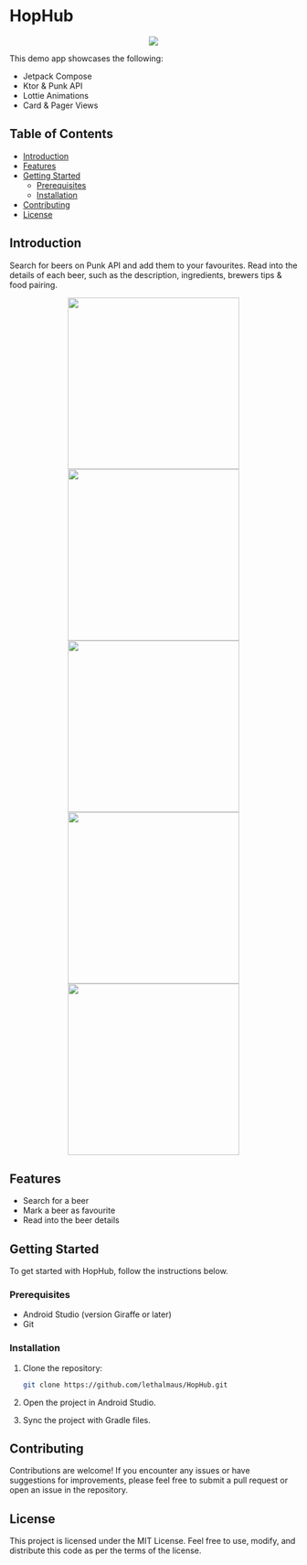 # HopHub

<p align="center">
  <img src="https://lethalmaus.github.io/HopHub/app/src/main/res/mipmap-xxxhdpi/ic_launcher.webp"><br>
</p>

This demo app showcases the following:

- Jetpack Compose
- Ktor & Punk API
- Lottie Animations
- Card & Pager Views

## Table of Contents

- [Introduction](#introduction)
- [Features](#features)
- [Getting Started](#getting-started)
    - [Prerequisites](#prerequisites)
    - [Installation](#installation)
- [Contributing](#contributing)
- [License](#license)

## Introduction

Search for beers on Punk API and add them to your favourites.
Read into the details of each beer, such as the description, ingredients, brewers tips & food pairing.

<p align="center">
  <img src="https://lethalmaus.github.io/HopHub/assets/Screenshot1.png" height="300">
  <img src="https://lethalmaus.github.io/HopHub/assets/Screenshot2.png" height="300">
  <img src="https://lethalmaus.github.io/HopHub/assets/Screenshot3.png" height="300">
  <img src="https://lethalmaus.github.io/HopHub/assets/Screenshot4.png" height="300">
  <img src="https://lethalmaus.github.io/HopHub/assets/Screenshot5.png" height="300">
</p>

## Features

- Search for a beer
- Mark a beer as favourite
- Read into the beer details

## Getting Started

To get started with HopHub, follow the instructions below.

### Prerequisites

- Android Studio (version Giraffe or later)
- Git

### Installation

1. Clone the repository:

   ```bash
   git clone https://github.com/lethalmaus/HopHub.git
   ```

2. Open the project in Android Studio.
3. Sync the project with Gradle files.

## Contributing
Contributions are welcome! If you encounter any issues or have suggestions for improvements, please feel free to submit a pull request or open an issue in the repository.

## License
This project is licensed under the MIT License. Feel free to use, modify, and distribute this code as per the terms of the license.